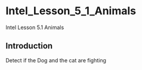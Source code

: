 # Intel_Lesson_5_1_Animals
Intel Lesson 5.1 Animals

## Introduction
Detect if the Dog and the cat are fighting 
